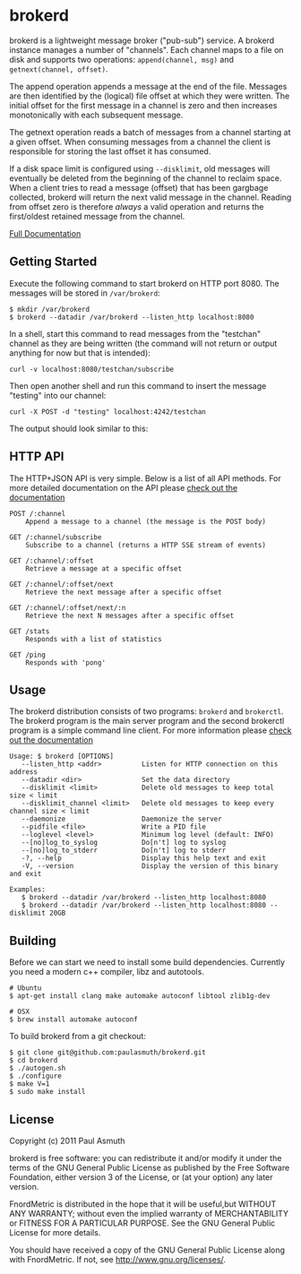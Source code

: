 brokerd
=======

brokerd is a lightweight message broker ("pub-sub") service. A brokerd instance
manages a number of "channels". Each channel maps to a file on disk and supports
two operations: `append(channel, msg)` and `getnext(channel, offset)`. 

The append operation appends a message at the end of the file. Messages are then
identified by the (logical) file offset at which they were written. The initial
offset for the first message in a channel is zero and then increases monotonically
with each subsequent message.

The getnext operation reads a batch of messages from a channel starting at a given
offset. When consuming messages from a channel the client is responsible for
storing the last offset it has consumed.

If a disk space limit is configured using `--disklimit`, old messages will
eventually be deleted from the beginning of the channel to reclaim space. When a
client tries to read a message (offset) that has been gargbage collected, brokerd
will return the next valid message in the channel. Reading from offset zero is
therefore _always_ a valid operation and returns the first/oldest retained message
from the channel.

[Full Documentation](https://brokerd.org)


Getting Started
---------------

Execute the following command to start brokerd on HTTP port 8080. The messages
will be stored in `/var/brokerd`:

    $ mkdir /var/brokerd
    $ brokerd --datadir /var/brokerd --listen_http localhost:8080

In a shell, start this command to read messages from the "testchan" channel
as they are being written (the command will not return or output anything for
now but that is intended):

    curl -v localhost:8080/testchan/subscribe

Then open another shell and run this command to insert the message "testing"
into our channel:

    curl -X POST -d "testing" localhost:4242/testchan

The output should look similar to this:


HTTP API
--------

The HTTP+JSON API is very simple. Below is a list of all API methods. For more
detailed documentation on the API please [check out the documentation](https://brokerd.org)

    POST /:channel
        Append a message to a channel (the message is the POST body)

    GET /:channel/subscribe
        Subscribe to a channel (returns a HTTP SSE stream of events)

    GET /:channel/:offset
        Retrieve a message at a specific offset

    GET /:channel/:offset/next
        Retrieve the next message after a specific offset

    GET /:channel/:offset/next/:n
        Retrieve the next N messages after a specific offset

    GET /stats
        Responds with a list of statistics

    GET /ping
        Responds with 'pong'


Usage
-----

The brokerd distribution consists of two programs: `brokerd` and `brokerctl`.
The brokerd program is the main server program and the second brokerctl program
is a simple command line client. For more information please
[check out the documentation](https://brokerd.org)

    Usage: $ brokerd [OPTIONS]
       --listen_http <addr>          Listen for HTTP connection on this address
       --datadir <dir>               Set the data directory
       --disklimit <limit>           Delete old messages to keep total size < limit
       --disklimit_channel <limit>   Delete old messages to keep every channel size < limit
       --daemonize                   Daemonize the server
       --pidfile <file>              Write a PID file
       --loglevel <level>            Minimum log level (default: INFO)
       --[no]log_to_syslog           Do[n't] log to syslog
       --[no]log_to_stderr           Do[n't] log to stderr
       -?, --help                    Display this help text and exit
       -V, --version                 Display the version of this binary and exit

    Examples:
       $ brokerd --datadir /var/brokerd --listen_http localhost:8080
       $ brokerd --datadir /var/brokerd --listen_http localhost:8080 --disklimit 20GB


Building
--------

Before we can start we need to install some build dependencies. Currently
you need a modern c++ compiler, libz and autotools.

    # Ubuntu
    $ apt-get install clang make automake autoconf libtool zlib1g-dev

    # OSX
    $ brew install automake autoconf

To build brokerd from a git checkout:

    $ git clone git@github.com:paulasmuth/brokerd.git
    $ cd brokerd
    $ ./autogen.sh
    $ ./configure
    $ make V=1
    $ sudo make install


License
-------

Copyright (c) 2011 Paul Asmuth

brokerd  is free software: you can redistribute it and/or modify it under
the terms of the GNU General Public License as published by the Free Software
Foundation, either version 3 of the License, or (at your option) any later
version.

FnordMetric is distributed in the hope that it will be useful,but WITHOUT ANY
WARRANTY; without even the implied warranty of MERCHANTABILITY or FITNESS FOR A
PARTICULAR PURPOSE. See the GNU General Public License for more details.

You should have received a copy of the GNU General Public License along with
FnordMetric. If not, see <http://www.gnu.org/licenses/>.

